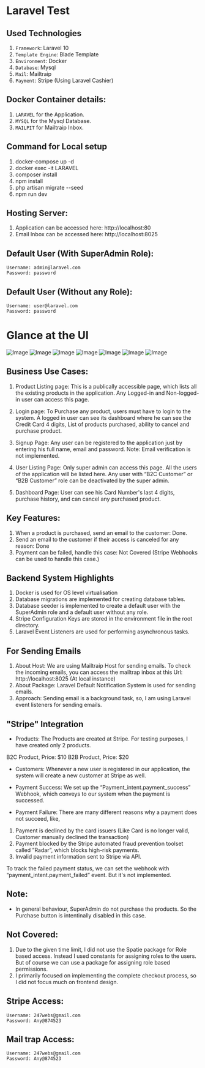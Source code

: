 # Laravel Test

## Used Technologies

1. `Framework`: Laravel 10
2. `Template Engine`: Blade Template
3. `Environment`: Docker
4. `Database`: Mysql
5. `Mail`: Mailtraip
6. `Payment`: Stripe (Using Laravel Cashier)


## Docker Container details:

1. `LARAVEL` for the Application.
2. `MYSQL` for the Mysql Database.
3. `MAILPIT` for Mailtraip Inbox.


## Command for Local setup

1. docker-compose up -d
2. docker exec -it LARAVEL
3. composer install
4. npm install
5. php artisan migrate --seed
6. npm run dev


## Hosting Server:

1. Application can be accessed here: http://localhost:80
2. Email Inbox can be accessed here: http://localhost:8025


## Default User (With SuperAdmin Role):
	Username: admin@laravel.com
	Password: password


## Default User (Without any Role):
	Username: user@laravel.com
	Password: password


# Glance at the UI

![Image](./images/Login.png?q=1)
![Image](./images/Signup.png?q=2)
![Image](./images/ProductListing.png?q=3)
![Image](./images/Checkout.png?q=4)
![Image](./images/Mail.png?q=5)
![Image](./images/Dashboard.png?q=6)
![Image](./images/UserListing.png?q=7)



## Business Use Cases:

1. Product Listing page:
This is a publically accessible page, which lists all the existing products in the application. Any Logged-in and Non-logged-in user can access this page.

2. Login page: 
To Purchase any product, users must have to login to the system.
A logged in user can see its dashboard where he can see the Credit Card 4 digits, List of products purchased, ability to cancel and purchase product.

3. Signup Page:
Any user can be registered to the application just by entering his full name, email and password. Note: Email verification is not implemented.

4. User Listing Page:
Only super admin can access this page. All the users of the application will be listed here. Any user with “B2C Customer” or “B2B Customer” role can be deactivated by the super admin.

5. Dashboard Page:
User can see his Card Number's last 4 digits, purchase history, and can cancel any purchased product.


## Key Features:

1. When a product is purchased, send an email to the customer: Done.
2. Send an email to the customer if their access is canceled for any reason: Done
3. Payment can be failed, handle this case: Not Covered (Stripe Webhooks can be used to handle this case.)




## Backend System Highlights

1. Docker is used for OS level virtualisation
2. Database migrations are implemented for creating database tables.
3. Database seeder is implemented to create a default user with the SuperAdmin role and a default user without any role.
4. Stripe Configuration Keys are stored in the environment file in the root directory. 
5. Laravel Event Listeners are used for performing asynchronous tasks.


## For Sending Emails

1. About Host: We are using Mailtraip Host for sending emails. To check the incoming emails, you can access the mailtrap inbox at this Url: http://localhost:8025 (At  local instance)
2. About Package: Laravel Default Notification System is used for sending emails.
3. Approach: Sending email is a background task, so, I am using Laravel event listeners for sending emails.


## "Stripe" Integration

- Products: The Products are created at Stripe. For testing purposes, I have created only 2 products.

B2C Product, Price: $10
B2B Product, Price: $20


- Customers: Whenever a new user is registered in our application, the system will create a new customer at Stripe as well.


- Payment Success: We set up the “Payment_intent.payment_success” Webhook, which conveys to our system when the payment is successed.

- Payment Failure: There are many different reasons why a payment does not succeed, like,

1. Payment is declined by the card issuers (Like Card is no longer valid, Customer manually declined the transaction)
2. Payment blocked by the Stripe automated fraud prevention toolset called ”Radar”, which blocks high-risk payments.
3. Invalid payment information sent to Stripe via API.

To track the failed payment status, we can set the webhook with “payment_intent.payment_failed” event. But it's not implemented.


## Note:

- In general behaviour, SuperAdmin do not purchase the products. So the Purchase button is intentinally disabled in this case.



## Not Covered:

1. Due to the given time limit, I did not use the Spatie package for Role based access. Instead I used constants for assigning roles to the users. But of course we can use a package for assigning role based permissions.
2. I primarily focused on implementing the complete checkout process, so I did not focus much on frontend design.



## Stripe Access:
	Username: 247webs@gmail.com
	Password: Any@874523


## Mail trap Access:
	Username: 247webs@gmail.com
	Password: Any@874523
